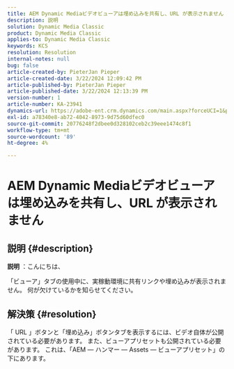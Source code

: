 ```yaml
---
title: AEM Dynamic Mediaビデオビューアは埋め込みを共有し、URL が表示されません
description: 説明
solution: Dynamic Media Classic
product: Dynamic Media Classic
applies-to: Dynamic Media Classic
keywords: KCS
resolution: Resolution
internal-notes: null
bug: false
article-created-by: PieterJan Pieper
article-created-date: 3/22/2024 12:09:42 PM
article-published-by: PieterJan Pieper
article-published-date: 3/22/2024 12:13:39 PM
version-number: 1
article-number: KA-23941
dynamics-url: https://adobe-ent.crm.dynamics.com/main.aspx?forceUCI=1&pagetype=entityrecord&etn=knowledgearticle&id=c851a20d-45e8-ee11-904d-6045bd006295
exl-id: a78340e8-ab72-4042-8973-9d75d60dfec0
source-git-commit: 20776248f2dbee0d328102ceb2c39eee1474c8f1
workflow-type: tm+mt
source-wordcount: '89'
ht-degree: 4%

---
```


# AEM Dynamic Mediaビデオビューアは埋め込みを共有し、URL が表示されません

## 説明 {#description}


<b>説明</b> ：こんにちは、

「ビューア」タブの使用中に、実稼動環境に共有リンクや埋め込みが表示されません。 何が欠けているかを知らせてください。


## 解決策 {#resolution}


「 URL 」ボタンと「埋め込み」ボタンタブを表示するには、ビデオ自体が公開されている必要があります。 また、ビューアプリセットも公開されている必要があります。 これは、「AEM — ハンマー — Assets — ビューアプリセット」の下にあります。
